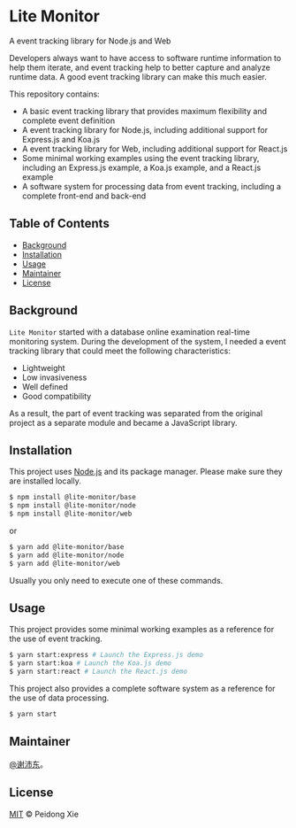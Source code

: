 # Lite Monitor

A event tracking library for Node.js and Web

Developers always want to have access to software runtime information to help them iterate, and event tracking help to better capture and analyze runtime data. A good event tracking library can make this much easier.

This repository contains:

- A basic event tracking library that provides maximum flexibility and complete event definition
- A event tracking library for Node.js, including additional support for Express.js and Koa.js
- A event tracking library for Web, including additional support for React.js
- Some minimal working examples using the event tracking library, including an Express.js example, a Koa.js example, and a React.js example
- A software system for processing data from event tracking, including a complete front-end and back-end

## Table of Contents

- [Background](#background)
- [Installation](#installation)
- [Usage](#usage)
- [Maintainer](#maintainer)
- [License](#license)

## Background

`Lite Monitor` started with a database online examination real-time monitoring system. During the development of the system, I needed a event tracking library that could meet the following characteristics:

- Lightweight
- Low invasiveness
- Well defined
- Good compatibility

As a result, the part of event tracking was separated from the original project as a separate module and became a JavaScript library.

## Installation

This project uses [Node.js](https://nodejs.org) and its package manager. Please make sure they are installed locally.

```sh
$ npm install @lite-monitor/base
$ npm install @lite-monitor/node
$ npm install @lite-monitor/web
```

or

```sh
$ yarn add @lite-monitor/base
$ yarn add @lite-monitor/node
$ yarn add @lite-monitor/web
```

Usually you only need to execute one of these commands.

## Usage

This project provides some minimal working examples as a reference for the use of event tracking.

```sh
$ yarn start:express # Launch the Express.js demo
$ yarn start:koa # Launch the Koa.js demo
$ yarn start:react # Launch the React.js demo
```

This project also provides a complete software system as a reference for the use of data processing.

```sh
$ yarn start
```

## Maintainer

[@谢沛东](https://github.com/peidongxie)。

## License

[MIT](LICENSE) © Peidong Xie
